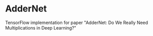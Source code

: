 # AdderNet
TensorFlow implementation for paper "AdderNet: Do We Really Need Multiplications in Deep Learning?"
